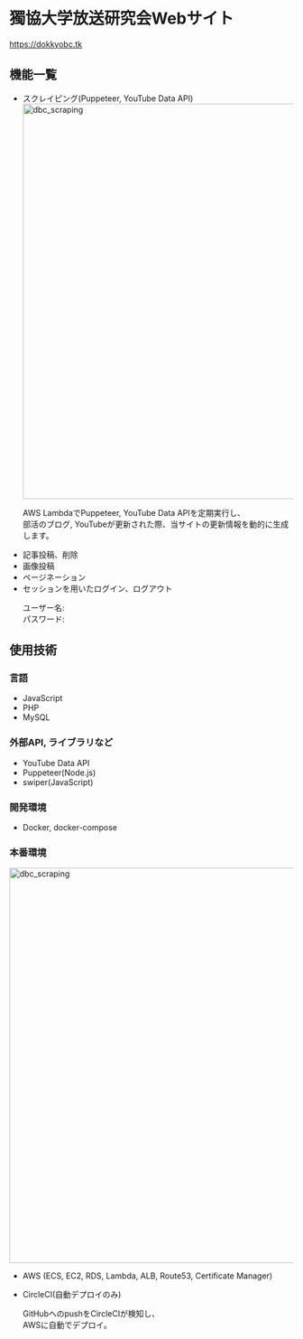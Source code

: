 <h1>獨協大学放送研究会Webサイト</h1>

  <a target="_blank">https://dokkyobc.tk<br></a>
  
<h2>機能一覧</h2>

<ul>
  <li>スクレイピング(Puppeteer, YouTube Data API)</li>
  <img width="700" alt="dbc_scraping" src="https://user-images.githubusercontent.com/67939683/103884245-a2adc580-5121-11eb-9b44-3bf01fe3ac73.png">
  <p>AWS LambdaでPuppeteer, YouTube Data APIを定期実行し、<br>部活のブログ, YouTubeが更新された際、当サイトの更新情報を動的に生成します。</p>
  <li>記事投稿、削除</li>
  <li>画像投稿</li>
  <li>ページネーション</li>
  <li>セッションを用いたログイン、ログアウト</li>
  <p>
    ユーザー名:<br>
    パスワード:
  </p>
</ul>

<h3></h3>

<h2>使用技術</h2>

<h3>言語</h3>
<ul>
  <li>JavaScript</li>
  <li>PHP</li>
  <li>MySQL</li>
</ul>

<h3>外部API, ライブラリなど</h3>
<ul>
  <li>YouTube Data API</li>
  <li>Puppeteer(Node.js)</li>
  <li>swiper(JavaScript)</li>
</ul>


<h3>開発環境</h3>
<ul>
  <li>Docker, docker-compose</li>
</ul>


<h3>本番環境</h3>
<img width="700" alt="dbc_scraping" src="https://user-images.githubusercontent.com/67939683/103927605-f3dbaa80-515d-11eb-9609-7a5fe75421fb.png">
<ul>
  <li>AWS (ECS, EC2, RDS, Lambda, ALB, Route53, Certificate Manager)</li>
  <p></p>
  <li>CircleCI(自動デプロイのみ)</li>
  <p>GitHubへのpushをCircleCIが検知し、<br>AWSに自動でデプロイ。</p>
</ul>
